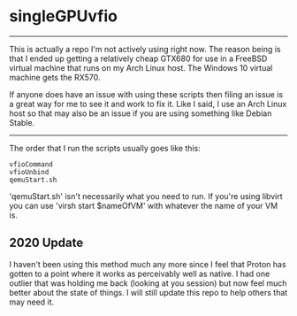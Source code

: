 # singleGPUvfio
___
This is actually a repo I'm not actively using right now.
The reason being is that I ended up getting a relatively cheap GTX680 for use in a FreeBSD virtual machine that runs on my Arch Linux host. The Windows 10 virtual machine gets the RX570. 

If anyone does have an issue with using these scripts then filing an issue is a great way for me to see it and work to fix it. Like I said, I use an Arch Linux host so that may also be an issue if you are using something like Debian Stable.
___

The order that I run the scripts usually goes like this:
    
    vfioCommand
    vfioUnbind
    qemuStart.sh
    
'qemuStart.sh' isn't necessarily what you need to run. If you're using libvirt you can use 'virsh start $nameOfVM' with whatever the name of your VM is.

## 2020 Update
I haven't been using this method much any more since I feel that Proton has gotten to a point where it works as perceivably well as native. I had one outlier that was holding me back (looking at you session) but now feel much better about the state of things. I will still update this repo to help others that may need it.
